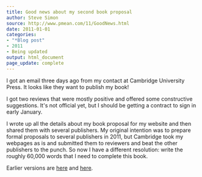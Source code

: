```yaml
---
title: Good news about my second book proposal
author: Steve Simon
source: http://www.pmean.com/11/GoodNews.html
date: 2011-01-01
categories:
- "*Blog post"
- 2011
- Being updated
output: html_document
page_update: complete
---
```


I got an email three days ago from my contact at Cambridge University Press. It looks like they want to publish my book!

<!---More--->

I got two reviews that were mostly positive and offered some constructive suggestions. It's not official yet, but I should be getting a contract to sign in early January.

I wrote up all the details about my book proposal for my website and then shared them with several publishers. My original intention was to prepare formal proposals to several publishers in 2011, but Cambridge took my webpages as is and submitted them to reviewers and beat the other publishers to the punch. So now I have a different resolution: write the roughly 60,000 words that I need to complete this book.

Earlier versions are [here][sim1] and [here][sim2].

[sim1]: http://www.pmean.com/11/GoodNews.html
[sim2]: http://new.pmean.com/good-news/

